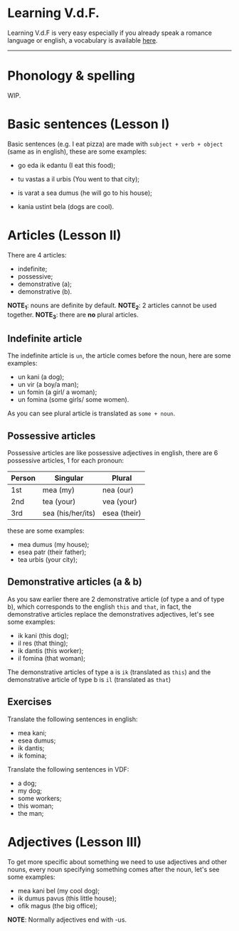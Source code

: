 # Learning V.d.F.
Learning V.d.F is very easy especially if you already speak
a romance language or english, a vocabulary is available [here](./vocabulary.md).

<hr>

# Phonology & spelling
WIP.

# Basic sentences (Lesson I)
Basic sentences (e.g. I eat pizza) are made with `subject +
verb + object` (same as in english), these are some examples:
 - go eda ik edantu (I eat this food);
 - tu vastas a il urbis (You went to that city);

 - is varat a sea dumus (he will go to his house);
 - kania ustint bela (dogs are cool).

# Articles (Lesson II)
There are 4 articles:
 - indefinite;
 - possessive;
 - demonstrative (a);
 - demonstrative (b).

**NOTE<sub>1</sub>**: nouns are definite by default.
**NOTE<sub>2</sub>**: 2 articles cannot be used together.
**NOTE<sub>3</sub>**: there are **no** plural articles.

## Indefinite article
The indefinite article is `un`, the article comes before the noun, here are
some examples:
 - un kani (a dog);
 - un vir (a boy/a man);
 - un fomin (a girl/ a woman);
 - un fomina (some girls/ some women).

As you can see plural article is translated as `some + noun`.

## Possessive articles
Possessive articles are like possessive adjectives in english, there are 6
possessive articles, 1 for each pronoun:

| Person | Singular          | Plural       |
|--------|-------------------|--------------|
| 1st    | mea (my)          | nea  (our)   |
| 2nd    | tea (your)        | vea  (your)  |
| 3rd    | sea (his/her/its) | esea (their) |

these are some examples:
 - mea dumus (my house);
 - esea patr (their father);
 - tea urbis (your city);

## Demonstrative articles (a & b)
As you saw earlier there are 2 demonstrative article (of type a and of type b),
which corresponds to the english `this` and `that`, in fact, the demonstrative
articles replace the demonstratives adjectives, let's see some examples:
 - ik kani (this dog);
 - il res (that thing);
 - ik dantis (this worker);
 - il fomina (that woman);

The demonstrative articles of type a is `ik` (translated as `this`) and the
demonstrative article of type b is `il` (translated as `that`)

## Exercises
Translate the following sentences in english:
 - mea kani;
 - esea dumus;
 - ik dantis;
 - ik fomina;

Translate the following sentences in VDF:
 - a dog;
 - my dog;
 - some workers;
 - this woman;
 - the man;

# Adjectives (Lesson III)
To get more specific about something we need to use adjectives and other nouns,
every noun specifying something comes after the noun, let's see some examples:
 - mea kani bel (my cool dog);
 - ik dumus pavus (this little house);
 - ofik magus (the big office);

**NOTE**: Normally adjectives end with -us.
